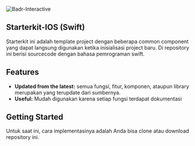 ![Badr-Interactive](https://avatars0.githubusercontent.com/u/29533430?v=4&s=50)
## Starterkit-IOS (Swift)

Starterkit ini adalah template project dengan beberapa common component yang dapat langsung digunakan ketika inisialisasi project baru. Di repository ini berisi sourcecode dengan bahasa pemrograman swift.

## Features

* **Updated from the latest:** semua fungsi, fitur, komponen, ataupun library merupakan yang terupdate dari sumbernya.
* **Useful:** Mudah digunakan karena setiap fungsi terdapat dokumentasi

## Getting Started

Untuk saat ini, cara implementasinya adalah Anda bisa clone atau download repository ini.

<!--## Documentation-->
<!---->
<!--### Realm Objective-C-->
<!---->
<!--The documentation can be found at [realm.io/docs/objc/latest](https://realm.io/docs/objc/latest).-->
<!--The API reference is located at [realm.io/docs/objc/latest/api](https://realm.io/docs/objc/latest/api).-->
<!---->
<!--### Realm Swift-->
<!---->
<!--The documentation can be found at [realm.io/docs/swift/latest](https://realm.io/docs/swift/latest).-->
<!--The API reference is located at [realm.io/docs/swift/latest/api](https://realm.io/docs/swift/latest/api).-->
<!---->
<!--## Getting Help-->
<!---->
<!--- **Need help with your code?**: Look for previous questions on the  [#realm tag](https://stackoverflow.com/questions/tagged/realm?sort=newest) — or [ask a new question](https://stackoverflow.com/questions/ask?tags=realm). We actively monitor & answer questions on SO!-->
<!--- **Have a bug to report?** [Open an issue](https://github.com/realm/realm-cocoa/issues/new). If possible, include the version of Realm, a full log, the Realm file, and a project that shows the issue.-->
<!--- **Have a feature request?** [Open an issue](https://github.com/realm/realm-cocoa/issues/new). Tell us what the feature should do, and why you want the feature.-->
<!--- Sign up for our [**Community Newsletter**](https://realm.io/realm-news-subscribe) to get regular tips, learn about other use-cases and get alerted of blogposts and tutorials about Realm.-->
<!---->
<!--## Building Realm-->
<!---->
<!--In case you don't want to use the precompiled version, you can build Realm yourself from source.-->
<!---->
<!--Prerequisites:-->
<!---->
<!--* Building Realm requires Xcode 8.x.-->
<!--* If cloning from git, submodules are required: `git submodule update --init --recursive`.-->
<!--* Building Realm documentation requires [jazzy](https://github.com/realm/jazzy)-->
<!---->
<!--Once you have all the necessary prerequisites, building Realm.framework just takes a single command: `sh build.sh build`. You'll need an internet connection the first time you build Realm to download the core binary.-->
<!---->
<!--Run `sh build.sh help` to see all the actions you can perform (build ios/osx, generate docs, test, etc.).-->
<!---->
<!--## Contributing-->
<!---->
<!--See [CONTRIBUTING.md](CONTRIBUTING.md) for more details!-->
<!---->
<!--This project adheres to the [Contributor Covenant Code of Conduct](https://realm.io/conduct).-->
<!--By participating, you are expected to uphold this code. Please report-->
<!--unacceptable behavior to [info@realm.io](mailto:info@realm.io).-->
<!---->
<!--## License-->
<!---->
<!--Realm Objective-C & Realm Swift are published under the Apache 2.0 license.-->
<!--Realm Core is also published under the Apache 2.0 license and is available-->
<!--[here](https://github.com/realm/realm-core).-->
<!---->
<!--**This product is not being made available to any person located in Cuba, Iran,-->
<!--North Korea, Sudan, Syria or the Crimea region, or to any other person that is-->
<!--not eligible to receive the product under U.S. law.**-->
<!---->
<!--## Feedback-->
<!---->
<!--**_If you use Realm and are happy with it, all we ask is that you please consider sending out a tweet mentioning [@realm](https://twitter.com/realm) to share your thoughts!_**-->
<!---->
<!--**_And if you don't like it, please let us know what you would like improved, so we can fix it!_**-->
<!---->
<!--![analytics](https://ga-beacon.appspot.com/UA-50247013-2/realm-cocoa/README?pixel)-->

